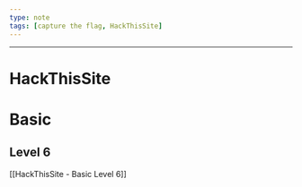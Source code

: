 ```yaml
---
type: note
tags: [capture the flag, HackThisSite]
---
```


----
# HackThisSite
# Basic
## Level 6
[[HackThisSite - Basic Level 6]]